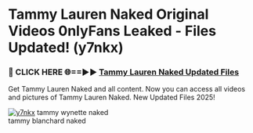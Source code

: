 # Tammy Lauren Naked Original Videos 0nlyFans Leaked - Files Updated! (y7nkx)

<h3>🔴 CLICK HERE 🌐==►► <a href="https://tinyurl.com/up5wt9bj" rel="nofollow">Tammy Lauren Naked Updated Files</a></h3>

Get Tammy Lauren Naked and all content. Now you can access all videos and pictures of Tammy Lauren Naked. New Updated Files 2025!

[![y7nkx](https://i.imgur.com/ABiUzMV.gif)](https://tinyurl.com/up5wt9bj)
tammy wynette naked<br>
tammy blanchard naked